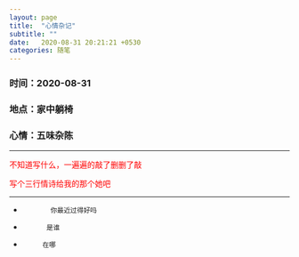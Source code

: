 ```yaml
---
layout: page
title:  "心情杂记"
subtitle: ""
date:   2020-08-31 20:21:21 +0530
categories: 随笔
---
```

### 时间：2020-08-31
### 地点：家中躺椅
### 心情：五味杂陈
---

  <p style="color:red">不知道写什么，一遍遍的敲了删删了敲</p>
  <p style="color:red">写个三行情诗给我的那个她吧</p>

---

-            你最近过得好吗
-           是谁
-          在哪

           

<!-- Adding the glitch effect -->
<script> document.getElementsByTagName('body')[0].classList.add('glitch'); </script>